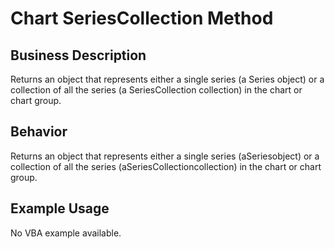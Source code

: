# Chart SeriesCollection Method

## Business Description
Returns an object that represents either a single series (a Series object) or a collection of all the series (a SeriesCollection collection) in the chart or chart group.

## Behavior
Returns an object that represents either a single series (aSeriesobject) or a collection of all the series (aSeriesCollectioncollection) in the chart or chart group.

## Example Usage
No VBA example available.